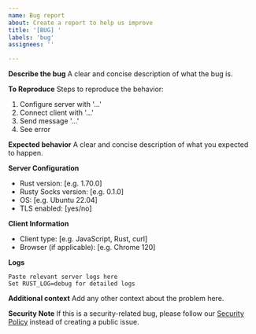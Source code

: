 ```yaml
---
name: Bug report
about: Create a report to help us improve
title: '[BUG] '
labels: 'bug'
assignees: ''

---
```


**Describe the bug**
A clear and concise description of what the bug is.

**To Reproduce**
Steps to reproduce the behavior:
1. Configure server with '...'
2. Connect client with '...'
3. Send message '...'
4. See error

**Expected behavior**
A clear and concise description of what you expected to happen.

**Server Configuration**
- Rust version: [e.g. 1.70.0]
- Rusty Socks version: [e.g. 0.1.0]
- OS: [e.g. Ubuntu 22.04]
- TLS enabled: [yes/no]

**Client Information**
- Client type: [e.g. JavaScript, Rust, curl]
- Browser (if applicable): [e.g. Chrome 120]

**Logs**
```
Paste relevant server logs here
Set RUST_LOG=debug for detailed logs
```

**Additional context**
Add any other context about the problem here.

**Security Note**
If this is a security-related bug, please follow our [Security Policy](../../SECURITY.md) instead of creating a public issue.